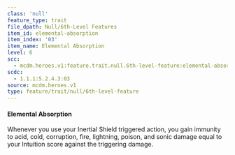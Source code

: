 ```yaml
---
class: 'null'
feature_type: trait
file_dpath: Null/6th-Level Features
item_id: elemental-absorption
item_index: '03'
item_name: Elemental Absorption
level: 6
scc:
  - mcdm.heroes.v1:feature.trait.null.6th-level-feature:elemental-absorption
scdc:
  - 1.1.1:5.2.4.3:03
source: mcdm.heroes.v1
type: feature/trait/null/6th-level-feature
---
```


#### Elemental Absorption

Whenever you use your Inertial Shield triggered action, you gain immunity to acid, cold, corruption, fire, lightning, poison, and sonic damage equal to your Intuition score against the triggering damage.
